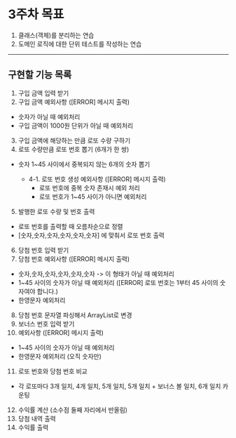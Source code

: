 # 3주차 목표 
1. 클래스(객체)를 분리하는 연습
2. 도메인 로직에 대한 단위 테스트를 작성하는 연습
------------------------------------------------------------------------------
## 구현할 기능 목록
1. 구입 금액 입력 받기 
2. 구입 금액 예외사항 ([ERROR] 메시지 출력)
- 숫자가 아닐 때 예외처리
- 구입 금액이 1000원 단위가 아닐 때 예외처리
3. 구입 금액에 해당하는 만큼 로또 수량 구하기
4. 로또 수량만큼 로또 번호 뽑기 (6개가 한 쌍)
- 숫자 1~45 사이에서 중복되지 않는 6개의 숫자 뽑기 

  - 4-1. 로또 번호 생성 예외사항 ([ERROR] 메시지 출력)
    - 로또 번호에 중복 숫자 존재시 예외 처리
    - 로또 번호가 1~45 사이가 아니면 예외처리 

5. 발행한 로또 수량 및 번호 출력
- 로또 번호를 출력할 때 오름차순으로 정렬
- [숫자,숫자,숫자,숫자,숫자,숫자] 에 맞춰서 로또 번호 출력
6. 당첨 번호 입력 받기
7. 당첨 번호 예외사항 ([ERROR] 메시지 출력)
- 숫자,숫자,숫자,숫자,숫자,숫자 -> 이 형태가 아닐 때 예외처리
- 1~45 사이의 숫자가 아닐 때 예외처리 ([ERROR] 로또 번호는 1부터 45 사이의 숫자여야 합니다.)
- 한영문자 예외처리
8. 당첨 번호 문자열 파싱해서 ArrayList<Integer>로 변경 
9. 보너스 번호 입력 받기
10. 예외사항 ([ERROR] 메시지 출력)
- 1~45 사이의 숫자가 아닐 때 예외처리
- 한영문자 예외처리 (오직 숫자만)
11. 로또 번호와 당첨 번호 비교
- 각 로또마다 3개 일치, 4개 일치, 5개 일치, 5개 일치 + 보너스 볼 일치, 6개 일치 카운팅
12. 수익률 계산 (소수점 둘째 자리에서 반올림)
13. 당첨 내역 출력
14. 수익률 출력 